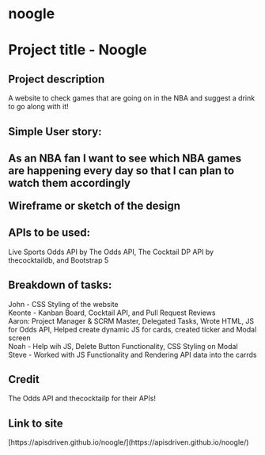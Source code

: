 # noogle

<h1>Project title - Noogle</h1>
<h2>Project description</h2>
A website to check games that are going on in the NBA and suggest a drink to go along with it!

<h2>Simple User story:<h2>
As an NBA fan 
I want to see which NBA games are happening every day
so that I can plan to watch them accordingly

Wireframe or sketch of the design

<h2>APIs to be used:</h2>
Live Sports Odds API by The Odds API, The Cocktail DP API by thecocktaildb, and Bootstrap 5

<h2>Breakdown of tasks:</h2>
John - CSS Styling of the website
<br>
Keonte - Kanban Board, Cocktail API, and Pull Request Reviews
<br>
Aaron: Project Manager & SCRM Master, Delegated Tasks, Wrote HTML, JS for Odds API, Helped create dynamic JS for cards, created ticker and Modal screen
<br>
Noah - Help wih JS, Delete Button Functionality, CSS Styling on Modal
<br>
Steve - Worked with JS Functionality and Rendering API data into the carrds
<br>

<h2> Credit </h2>
The Odds API and thecocktailp for their APIs!

<h2> Link to site </h2>
[https://apisdriven.github.io/noogle/](https://apisdriven.github.io/noogle/)
